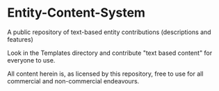 # Entity-Content-System
A public repository of text-based entity contributions (descriptions and features)

Look in the Templates directory and contribute "text based content" for everyone to use.

All content herein is, as licensed by this repository, free to use for all commercial and non-commercial endeavours. 
